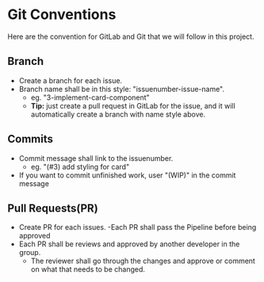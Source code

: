 # Git Conventions

Here are the convention for GitLab and Git that we will follow in this project.

## Branch
- Create a branch for each issue.
- Branch name shall be in this style: "issuenumber-issue-name".
     - eg. "3-implement-card-component"
     - **Tip:** just create a pull request in GitLab for the issue, and it will automatically create a branch with name style above.


## Commits
- Commit message shall link to the issuenumber.
    - eg. "(#3) add styling for card"
- If you want to commit unfinished work, user "(WIP)" in the commit message

## Pull Requests(PR)
- Create PR for each issues.
-Each PR shall pass the Pipeline before being approved
- Each PR shall be reviews and approved by another developer in the group.
    - The reviewer shall go through the changes and approve or comment on what that needs to be changed.
 


